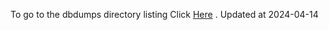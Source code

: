 To go to the dbdumps directory listing Click [Here](https://ipfs.io/ipfs/bafkreigajvmx34fslat7wt4jyxrmnwbtphijbkcqobtipfzelhi6ecambm) . Updated at 2024-04-14